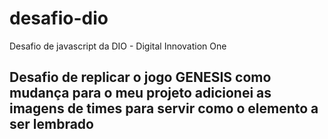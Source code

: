 # desafio-dio
Desafio de javascript da DIO - Digital Innovation One

## Desafio de replicar o jogo GENESIS como mudança para o meu projeto adicionei as imagens de times para servir como o elemento a ser lembrado
